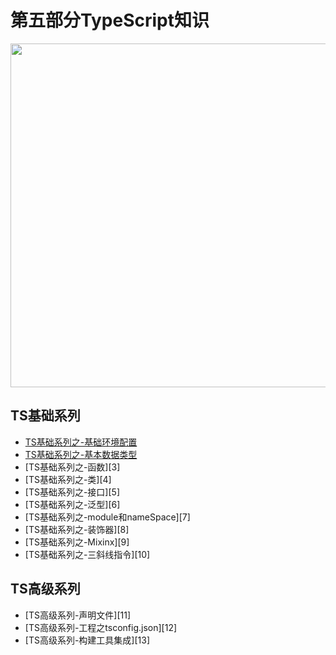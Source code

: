 # 第五部分TypeScript知识
 
<image src="https://github.com/MarsPen/-notes-summary/blob/master/images/typeScript.png" width="550"></image>

## TS基础系列
* [TS基础系列之-基础环境配置][1]
* [TS基础系列之-基本数据类型][2]
* [TS基础系列之-函数][3]
* [TS基础系列之-类][4]
* [TS基础系列之-接口][5]
* [TS基础系列之-泛型][6]
* [TS基础系列之-module和nameSpace][7]
* [TS基础系列之-装饰器][8]
* [TS基础系列之-Mixinx][9]
* [TS基础系列之-三斜线指令][10]


## TS高级系列
* [TS高级系列-声明文件][11]
* [TS高级系列-工程之tsconfig.json][12]
* [TS高级系列-构建工具集成][13]







[1]: https://github.com/MarsPen/-notes-summary/blob/master/typeScript/envConfig.md
[2]: https://github.com/MarsPen/-notes-summary/blob/master/typeScript/baseDataType.md


